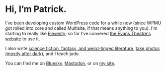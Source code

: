 # Hi, I’m Patrick.

I've been developing custom WordPress code for a while now (since WPMU got rolled into core and called Multisite, if that means anything to you). I'm starting to really like [Eleventy](https://11ty.dev/); so far I've convered [the Evans Theatre's website](https://evanstheatre.ca/) to use it.

I also write [science fiction, fantasy, and weird-tinged literature](https://patrickjohanneson.com/fiction/), [take photos (mostly after dark)](https://patrickjohanneson.com/category/photos/), and I teach judo.

You can find me on [Bluesky](https://bsky.app/profile/patrickjohanneson.com/), [Mastodon](https://mstdn.ca/@pjohanneson), or on [my site](https://patrickjohanneson.com/).

<!---
pjohanneson/pjohanneson is a ✨ special ✨ repository because its `README.md` (this file) appears on your GitHub profile.
You can click the Preview link to take a look at your changes.
--->
